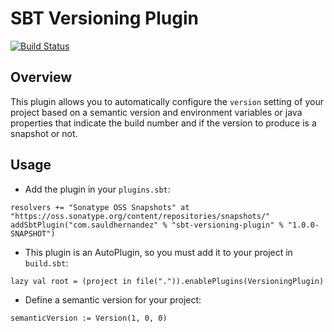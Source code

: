 # SBT Versioning Plugin

[![Build Status](https://snap-ci.com/sauldhernandez/sbt-versioning-plugin/branch/master/build_image)](https://snap-ci.com/sauldhernandez/sbt-versioning-plugin/branch/master)

## Overview

This plugin allows you to automatically configure the `version` setting of your project based on a semantic version and
environment variables or java properties that indicate the build number and if the version to produce is a snapshot or not.

## Usage

- Add the plugin in your `plugins.sbt`:

```
resolvers += "Sonatype OSS Snapshots" at "https://oss.sonatype.org/content/repositories/snapshots/"
addSbtPlugin("com.sauldhernandez" % "sbt-versioning-plugin" % "1.0.0-SNAPSHOT")
```

- This plugin is an AutoPlugin, so you must add it to your project in `build.sbt`:

```
lazy val root = (project in file(".")).enablePlugins(VersioningPlugin)
```

- Define a semantic version for your project:

```
semanticVersion := Version(1, 0, 0)
```